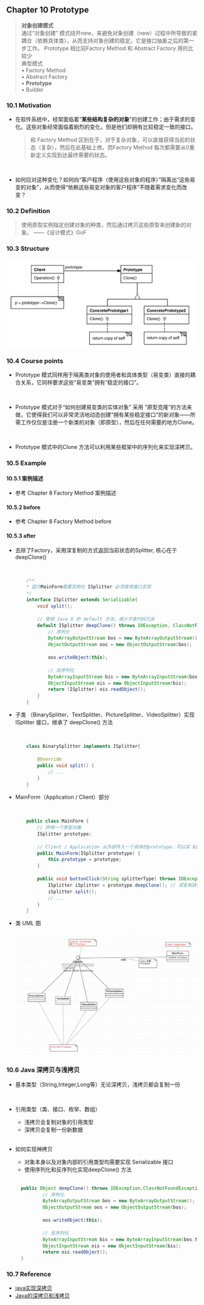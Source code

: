 ## Chapter 10 Prototype
> **对象创建模式**  
> 通过“对象创建” 模式绕开new，来避免对象创建（new）过程中所导致的紧耦合（依赖具体类），从而支持对象创建的稳定。它是接口抽象之后的第一步工作。
> Prototype 相比较Factory Method 和 Abstract Factory 用的比较少    
> 典型模式    
> • Factory Method  
> • Abstract Factory  
> • **Prototype**  
> • Builder  

### 10.1 Motivation
* 在软件系统中，经常面临着“**某些结构复杂的对象**”的创建工作；由于需求的变化。这些对象经常面临着剧烈的变化，但是他们却拥有比较稳定一致的接口。
  > 和 Factory Method 区别在于，对于复杂对象，可以直接获得当前的状态（复杂），然后在此基础上修。而Factory Method 每次都需要从0重新定义实现到达最终需要的状态。

 <br>
  
* 如何应对这种变化？如何向“客户程序（使用这些对象的程序）”隔离出“这些易变的对象”，从而使得“依赖这些易变对象的客户程序”不随着需求变化而改变？


### 10.2 Definition
> 使用原型实例指定创建对象的种类，然后通过拷贝这些原型来创建新的对象。 ——《设计模式》GoF


### 10.3 Structure

![](img/structure.png) 


### 10.4 Course points
* Prototype 模式同样用于隔离类对象的使用者和具体类型（易变类）直接的耦合关系，它同样要求这些“易变类”拥有“稳定的接口”。

    <br>
    
* Prototype 模式对于“如何创建易变类的实体对象” 采用 “原型克隆”的方法来做，它使得我们可以非常灵活地动态创建“拥有某些稳定接口”的新对象——所需工作仅仅是注册一个新类的对象（即原型），然后在任何需要的地方Clone。

    <br>

* Prototype 模式中的Clone 方法可以利用某些框架中的序列化来实现深拷贝。


### 10.5 Example
#### 10.5.1 案例描述
* 参考 Chapter 8 Factory Method 案例描述

#### 10.5.2 before
* 参考 Chapter 8 Factory Method before

#### 10.5.3 after
* 去除了Factory，采用深复制的方式返回当前状态的Splitter, 核心在于deepClone()

    <br>

    ```java
        /**
        * 因为MainForm需要实例化 ISplitter 必须使用接口实现
        */
        interface ISplitter extends Serializable{
            void split();

            // 使用 Java 8 的 default 方法，减少子类代码冗余
            default ISplitter deepClone() throws IOException, ClassNotFoundException {
                // 序列化
                ByteArrayOutputStream bos = new ByteArrayOutputStream();
                ObjectOutputStream oos = new ObjectOutputStream(bos);

                oos.writeObject(this);

                // 反序列化
                ByteArrayInputStream bis = new ByteArrayInputStream(bos.toByteArray());
                ObjectInputStream ois = new ObjectInputStream(bis);
                return (ISplitter) ois.readObject();
            }
        }
    ```
* 子类 （BinarySplitter、TextSplitter、PictureSplitter、VideoSplitter）实现 ISplitter 接口，继承了 deepClone() 方法

    <br>

    ```java
        class BinarySplitter implements ISplitter{

            @Override
            public void split() {
                // ...
            }
        }
    ```

* MainForm（Application / Client）部分
    
    <br>

    ```java
        public class MainForm {
            // 声明一个原型对象
            ISplitter prototype;

            // Client / Application 从外部传入一个具体的prototype，可以实 BinarySplitter、TextSplitter 等实例对象
            public MainForm(ISplitter prototype) {
                this.prototype = prototype;
            }

            public void buttonClick(String splitterType) throws IOException, ClassNotFoundException {
                ISplitter iSplitter = prototype.deepClone(); // 深复制获得当前原型对象状态
                iSplitter.split();
                // ...
            }
        }
    ```
* 类 UML 图

    ![](img/after_uml.png)

### 10.6 Java 深拷贝与浅拷贝
* 基本类型（String,Integer,Long等）无论深拷贝，浅拷贝都会复制一份

    <br>
    
* 引用类型（类、接口、枚举、数组）
    * 浅拷贝会复制对象的引用类型
    * 深拷贝会复制一份新数据

    <br>

* 如何实现神拷贝
    * 对象本身以及对象内部的引用类型均需要实现 Serializable 接口
    * 使用序列化和反序列化实现deepClone() 方法

    <br>

    ```java
      public Object deepClone() throws IOException,ClassNotFoundException{
              // 序列化
              ByteArrayOutputStream bos = new ByteArrayOutputStream();
              ObjectOutputStream oos = new ObjectOutputStream(bos);
  
              oos.writeObject(this);
  
              // 反序列化
              ByteArrayInputStream bis = new ByteArrayInputStream(bos.toByteArray());
              ObjectInputStream ois = new ObjectInputStream(bis);
              return ois.readObject();
      }
    ```

### 10.7 Reference 
* [java实现深拷贝](https://blog.csdn.net/forwujinwei/article/details/79915872)
* [Java的深拷贝和浅拷贝](https://www.cnblogs.com/ysocean/p/8482979.html)